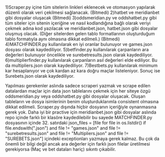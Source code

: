 1)Scraper.py içine tüm sitelerin linkleri eklenecek ve otomasyon yapılarak düzenli olarak veri çekilmesi sağlanacak. (Bitmedi)
2)hatbet ve meridianbet gibi dosyalar oluşacak (Bitmedi)
3)oddsmeridian.py ve oddshatbet.py gibi tüm siteler için sitenin içeriğine ve nasıl kodlandığına bağlı olarak veriyi çekmek adına kod yazılacak ve meridianbet.json, hatbet.json gibi dosyalar oluşmuş olacak. (Diğer sitelerden gelen tablo formatlarının oluşturduğum tablo formatıyla aynı olmasına dikkat edilmeli.) (Bitmedi)
4)MATCHFINDER.py kullanılarak en iyi oranlar bulunuyor ve games.json dosyası olarak kaydediliyor.
5)betfinder.py kullanılarak çarpanların ara değerleri bulunuyor öncelikle ve surebetresults.json olarak kaydediliyor.
6)multiplierfinder.py kullanılarak çarpanların asıl değerleri elde ediliyor. Bu da multipliers.json olarak kaydediliyor.
7)Bestbets.py kullanılarak minimum kar hesaplanıyor ve çok kardan az kara doğru maçlar listeleniyor. Sonuç ise Surebets.json olarak kaydediliyor.


Yapılması gerekenler aslında sadece scraperi yazmak ve scrape edilen datalardan maçlar için data json tablelarını çekmek için her siteye özgü oddsmeridian.py veya oddshatbet.py gibi dosyalar oluşacak. 
Oluşan tableların ve dosya isimlerinin benim oluşturduklarımla consistent olmasına dikkat edilmeli.
Scraper.py dışında hiçbir dosyanın içeriğiyle oynanmasına gerek yok.
Daha iyi bir practive için meridianbet.json gibi dosyalar aslında repo içinde farklı bir klasöre kaydedilebilir bu sayede MATCHFINDER.py dosyasının içinde 32. satırdaki json_files = [file for file in os.listdir() if file.endswith(".json") and file != "games.json" and file != "surebetresults.json" and file != "Multipliers.json" and file != "SUREBETS.json"]
içindeki exceptionları yazmaya gerek kalmaz. Bu çok da önemli bir bilgi değil ancak ara değerler için farklı json filelar üretilmesi gerekiyorsa (Maç ve bet dataları hariç) sıkıntı çıkabilir.
